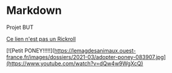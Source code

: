 # Markdown
Projet BUT

[Ce lien n'est pas un Rickroll](https://www.youtube.com/watch?v=dQw4w9WgXcQ)

[![Petit PONEY!!!!!](https://lemagdesanimaux.ouest-france.fr/images/dossiers/2021-03/adopter-poney-083907.jpg](https://www.youtube.com/watch?v=dQw4w9WgXcQ)
